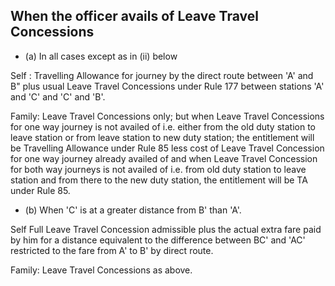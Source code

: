 ## When the officer avails of Leave Travel Concessions

- (a) In all cases except as in (ii) below

Self : Travelling Allowance for journey by the direct route between 'A' and B" plus usual Leave Travel Concessions under Rule 177 between stations 'A' and 'C' and 'C' and 'B'.

Family: Leave Travel Concessions only; but when Leave Travel Concessions for one way journey is not availed of i.e. either from the old duty station to leave station or from leave station to new duty station; the entitlement will be Travelling Allowance under Rule 85 less cost of Leave Travel Concession for one way journey already availed of and when Leave Travel Concession for both way journeys is not availed of i.e. from old duty station to leave station and from there to the new duty station, the entitlement will be TA under Rule 85.

- (b)   When 'C' is at a greater distance from B' than 'A'.

Self Full Leave Travel Concession admissible plus the actual extra fare paid by him for a distance equivalent to the difference between BC' and 'AC' restricted to the fare from A' to B' by direct route.

Family: Leave Travel Concessions as above.
